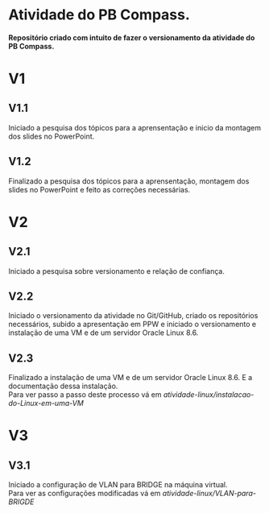 # Atividade do PB Compass.  
#### Repositório criado com intuito de fazer o versionamento da atividade do PB Compass.  
# V1  
## V1.1  
Iniciado a pesquisa dos tópicos para a aprensentação e inicio da montagem dos slides no PowerPoint.  
## V1.2  
Finalizado a pesquisa dos tópicos para a aprensentação, montagem dos slides no PowerPoint e feito as correções necessárias.  
# V2  
## V2.1  
Iniciado a pesquisa sobre versionamento e relação de confiança.  
## V2.2  
Iniciado o versionamento da atividade no Git/GitHub, criado os repositórios necessários, subido a apresentação em PPW e iniciado o versionamento e instalação de uma VM e de um servidor Oracle Linux 8.6.  
## V2.3  
Finalizado a instalação de uma VM e de um servidor Oracle Linux 8.6. E a documentação dessa instalação.  
Para ver passo a passo deste processo vá em *atividade-linux/instalacao-do-Linux-em-uma-VM*   
# V3  
## V3.1  
Iniciado a configuração de VLAN para BRIDGE na máquina virtual.  
Para ver as configurações modificadas vá em *atividade-linux/VLAN-para-BRIGDE*
